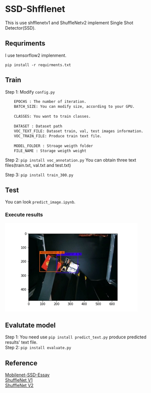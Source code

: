 # SSD-Shfflenet


This is use shfflenetv1 and ShuffleNetv2 implement Single Shot Detector(SSD).  


## Requriments
I use tensorflow2 implenment.
```
pip install -r requirments.txt
```

## Train
Step 1: Modify `config.py`  
```
    EPOCHS : The number of iteration. 
    BATCH_SIZE: You can modify size, according to your GPU.

    CLASSES: You want to train classes.
    
    DATASET : Dataset path
    VOC_TEXT_FILE: Dataset train, val, test images information.
    VOC_TRAIN_FILE: Produce train text file.

    MODEL_FOLDER : Stroage weigth folder
    FILE_NAME : Storage weigth weight
```
Step 2: `pip install voc_annotation.py`
You can obtain three text files(train.txt, val.txt and test.txt)  
  
Step 3: `pip install train_300.py`  

## Test
You can look `predict_image.ipynb`.  

### Execute results
![image01](./image/06694_result.jpg)

## Evalutate model
Step 1: You need use `pip install predict_text.py` produce predicted results' text file.  
Step 2: `pip install evaluate.py`  


## Reference
[Mobilenet-SSD-Essay](https://github.com/bubbliiiing/Mobilenet-SSD-Essay)  
[ShuffleNet V1](https://arxiv.org/abs/1707.01083)  
[ShuffleNet V2](https://arxiv.org/abs/1807.11164)
